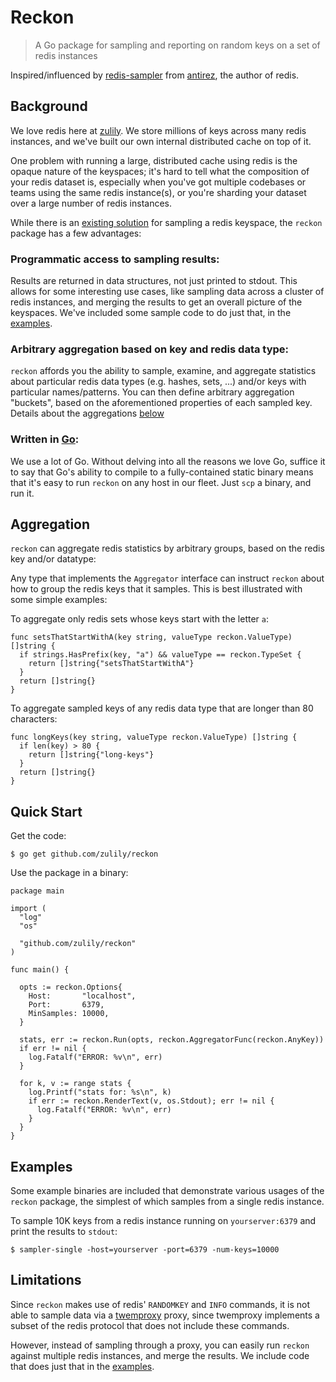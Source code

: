 # Reckon

> A Go package for sampling and reporting on random keys on a set of redis instances

Inspired/influenced by [redis-sampler](https://github.com/antirez/redis-sampler)
from [antirez](https://github.com/antirez), the author of redis.

## Background

We love redis here at [zulily](https://github.com/zulily/). We store millions
of keys across many redis instances, and we've built our own internal distributed
cache on top of it.

One problem with running a large, distributed cache using redis is the opaque
nature of the keyspaces; it's hard to tell what the composition of your redis
dataset is, especially when you've got multiple codebases or teams using the
same redis instance(s), or you're sharding your dataset over a large number of
redis instances.

While there is an [existing solution](https://github.com/antirez/redis-sampler) for
sampling a redis keyspace, the `reckon` package has a few advantages:

### Programmatic access to sampling results:

Results are returned in data structures, not just printed to stdout. This
allows for some interesting use cases, like sampling data across a cluster of
redis instances, and merging the results to get an overall picture of the
keyspaces.  We've included some sample code to do just that, in the
[examples](https://github.com/zulily/reckon/tree/master/examples/sampler-cluster).

### Arbitrary aggregation based on key and redis data type:

`reckon` affords you the ability to sample, examine, and aggregate statistics
about particular redis data types (e.g. hashes, sets, ...) and/or keys with
particular names/patterns. You can then define arbitrary aggregation "buckets",
based on the aforementioned properties of each sampled key. Details about the
aggregations [below](https://github.com/zulily/reckon#aggregation)

### Written in [Go](https://golang.org/):

We use a lot of Go. Without delving into all the reasons we love Go, suffice it
to say that Go's ability to compile to a fully-contained static binary means
that it's easy to run `reckon` on any host in our fleet.  Just `scp` a binary,
and run it.

## Aggregation

`reckon` can aggregate redis statistics by arbitrary groups, based on the
redis key and/or datatype:

Any type that implements the `Aggregator` interface can instruct `reckon`
about how to group the redis keys that it samples.  This is best illustrated
with some simple examples:

To aggregate only redis sets whose keys start with the letter `a`:

    func setsThatStartWithA(key string, valueType reckon.ValueType) []string {
      if strings.HasPrefix(key, "a") && valueType == reckon.TypeSet {
        return []string{"setsThatStartWithA"}
      }
      return []string{}
    }

To aggregate sampled keys of any redis data type that are longer than 80 characters:

    func longKeys(key string, valueType reckon.ValueType) []string {
      if len(key) > 80 {
        return []string{"long-keys"}
      }
      return []string{}
    }

## Quick Start

Get the code:

    $ go get github.com/zulily/reckon

Use the package in a binary:

    package main

    import (
      "log"
      "os"

      "github.com/zulily/reckon"
    )

    func main() {

      opts := reckon.Options{
        Host:       "localhost",
        Port:       6379,
        MinSamples: 10000,
      }

      stats, err := reckon.Run(opts, reckon.AggregatorFunc(reckon.AnyKey))
      if err != nil {
        log.Fatalf("ERROR: %v\n", err)
      }

      for k, v := range stats {
        log.Printf("stats for: %s\n", k)
        if err := reckon.RenderText(v, os.Stdout); err != nil {
          log.Fatalf("ERROR: %v\n", err)
        }
      }
    }


## Examples

Some example binaries are included that demonstrate various usages of the
`reckon` package, the simplest of which samples from a single redis instance.

To sample 10K keys from a redis instance running on `yourserver:6379` and print
the results to `stdout`:

    $ sampler-single -host=yourserver -port=6379 -num-keys=10000

## Limitations

Since `reckon` makes use of redis' `RANDOMKEY` and `INFO` commands, it is not
able to sample data via a [twemproxy](https://github.com/twitter/twemproxy)
proxy, since twemproxy implements a subset of the redis protocol that does not
include these commands.

However, instead of sampling through a proxy, you can easily run `reckon`
against multiple redis instances, and merge the results.  We include code
that does just that in the
[examples](https://github.com/zulily/reckon/tree/master/examples/sampler-cluster).
